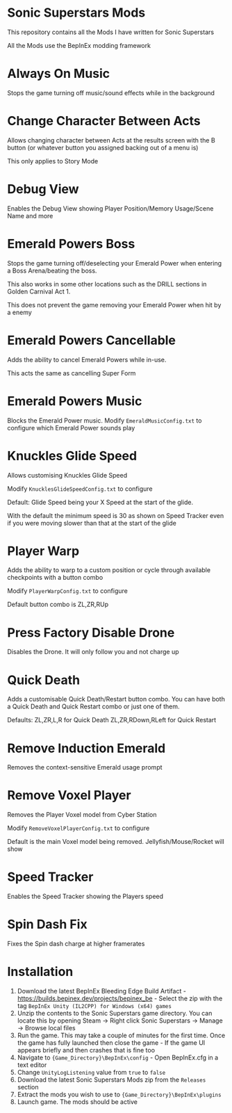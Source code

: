 # Sonic Superstars Mods
This repository contains all the Mods I have written for Sonic Superstars

All the Mods use the BepInEx modding framework

# Always On Music
Stops the game turning off music/sound effects while in the background

# Change Character Between Acts
Allows changing character between Acts at the results screen with the B button (or whatever button you assigned backing out of a menu is)

This only applies to Story Mode

# Debug View
Enables the Debug View showing Player Position/Memory Usage/Scene Name and more 

# Emerald Powers Boss
Stops the game turning off/deselecting your Emerald Power when entering a Boss Arena/beating the boss.

This also works in some other locations such as the DRILL sections in Golden Carnival Act 1.

This does not prevent the game removing your Emerald Power when hit by a enemy

# Emerald Powers Cancellable
Adds the ability to cancel Emerald Powers while in-use.

This acts the same as cancelling Super Form

# Emerald Powers Music
Blocks the Emerald Power music.
Modify `EmeraldMusicConfig.txt` to configure which Emerald Power sounds play

# Knuckles Glide Speed
Allows customising Knuckles Glide Speed

Modify `KnucklesGlideSpeedConfig.txt` to configure

Default: Glide Speed being your X Speed at the start of the glide.

With the default the minimum speed is 30 as shown on Speed Tracker even if you were moving slower than that at the start of the glide

# Player Warp
Adds the ability to warp to a custom position or cycle through available checkpoints with a button combo

Modify `PlayerWarpConfig.txt` to configure

Default button combo is ZL,ZR,RUp

# Press Factory Disable Drone
Disables the Drone. It will only follow you and not charge up

# Quick Death
Adds a customisable Quick Death/Restart button combo.
You can have both a Quick Death and Quick Restart combo or just one of them.

Defaults:
ZL,ZR,L,R for Quick Death
ZL,ZR,RDown,RLeft for Quick Restart

# Remove Induction Emerald
Removes the context-sensitive Emerald usage prompt

# Remove Voxel Player
Removes the Player Voxel model from Cyber Station

Modify `RemoveVoxelPlayerConfig.txt` to configure

Default is the main Voxel model being removed. Jellyfish/Mouse/Rocket will show

# Speed Tracker
Enables the Speed Tracker showing the Players speed

# Spin Dash Fix
Fixes the Spin dash charge at higher framerates

# Installation
1. Download the latest BepInEx Bleeding Edge Build Artifact - https://builds.bepinex.dev/projects/bepinex_be - Select the zip with the tag `BepInEx Unity (IL2CPP) for Windows (x64) games`
2. Unzip the contents to the Sonic Superstars game directory. You can locate this by opening Steam -> Right click Sonic Superstars -> Manage -> Browse local files
3. Run the game. This may take a couple of minutes for the first time. Once the game has fully launched then close the game - If the game UI appears briefly and then crashes that is fine too
4. Navigate to `{Game_Directory}\BepInEx\config` - Open BepInEx.cfg in a text editor
5. Change `UnityLogListening` value from `true` to `false`
6. Download the latest Sonic Superstars Mods zip from the `Releases` section
7. Extract the mods you wish to use to `{Game_Directory}\BepInEx\plugins`
8. Launch game. The mods should be active
